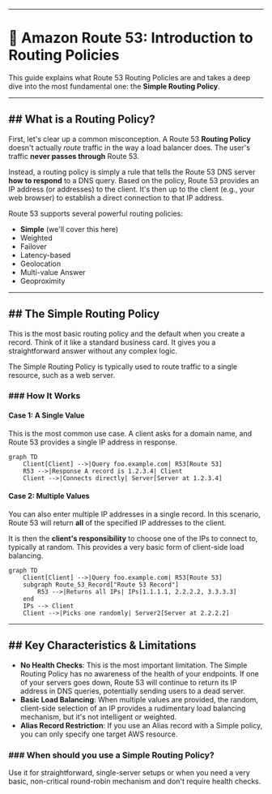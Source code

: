----

# 🧭 Amazon Route 53: Introduction to Routing Policies

This guide explains what Route 53 Routing Policies are and takes a deep dive into the most fundamental one: the **Simple Routing Policy**.

-----

## \#\# What is a Routing Policy?

First, let's clear up a common misconception. A Route 53 **Routing Policy** doesn't actually *route* traffic in the way a load balancer does. The user's traffic **never passes through** Route 53.

Instead, a routing policy is simply a rule that tells the Route 53 DNS server **how to respond** to a DNS query. Based on the policy, Route 53 provides an IP address (or addresses) to the client. It's then up to the client (e.g., your web browser) to establish a direct connection to that IP address.

Route 53 supports several powerful routing policies:

  * **Simple** (we'll cover this here)
  * Weighted
  * Failover
  * Latency-based
  * Geolocation
  * Multi-value Answer
  * Geoproximity

-----

## \#\# The Simple Routing Policy

This is the most basic routing policy and the default when you create a record. Think of it like a standard business card. It gives you a straightforward answer without any complex logic.

The Simple Routing Policy is typically used to route traffic to a single resource, such as a web server.

### \#\#\# How It Works

#### **Case 1: A Single Value**

This is the most common use case. A client asks for a domain name, and Route 53 provides a single IP address in response.

```mermaid
graph TD
    Client[Client] -->|Query foo.example.com| R53[Route 53]
    R53 -->|Response A record is 1.2.3.4| Client
    Client -->|Connects directly| Server[Server at 1.2.3.4]
```

#### **Case 2: Multiple Values**

You can also enter multiple IP addresses in a single record. In this scenario, Route 53 will return **all** of the specified IP addresses to the client.

It is then the **client's responsibility** to choose one of the IPs to connect to, typically at random. This provides a very basic form of client-side load balancing.

```mermaid
graph TD
    Client[Client] -->|Query foo.example.com| R53[Route 53]
    subgraph Route_53_Record["Route 53 Record"]
        R53 -->|Returns all IPs| IPs[1.1.1.1, 2.2.2.2, 3.3.3.3]
    end
    IPs --> Client
    Client -->|Picks one randomly| Server2[Server at 2.2.2.2]
```

-----

## \#\# Key Characteristics & Limitations

  * **No Health Checks**: This is the most important limitation. The Simple Routing Policy has no awareness of the health of your endpoints. If one of your servers goes down, Route 53 will continue to return its IP address in DNS queries, potentially sending users to a dead server.
  * **Basic Load Balancing**: When multiple values are provided, the random, client-side selection of an IP provides a rudimentary load balancing mechanism, but it's not intelligent or weighted.
  * **Alias Record Restriction**: If you use an Alias record with a Simple policy, you can only specify one target AWS resource.

### \#\#\# When should you use a Simple Routing Policy?

Use it for straightforward, single-server setups or when you need a very basic, non-critical round-robin mechanism and don't require health checks.